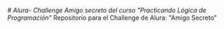 <em># Alura- Challenge Amigo secreto del curso "Practicando Lógica de Programación"</em>
Repositorio para el Challenge de Alura: "Amigo Secreto"
